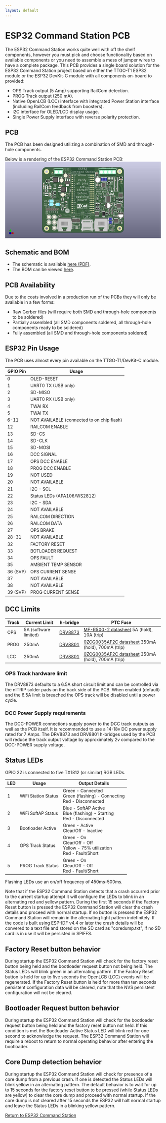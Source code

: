 ```yaml
---
layout: default
---
```


# ESP32 Command Station PCB
The ESP32 Command Station works quite well with off the shelf components, however you must pick and choose functionality based on available components or you need to assemble a mess of jumper wires to have a complete package. This PCB provides a single board solution for the ESP32 Command Station project based on either the TTGO-T1 ESP32 module or the ESP32 DevKit-C module with all components on-board to provided:

* OPS Track output (5 Amp) supporting RailCom detection.
* PROG Track output (250 mA).
* Native OpenLCB (LCC) interface with integrated Power Station interface (including RailCom feedback from boosters).
* I2C interface for OLED/LCD display usage.
* Single Power Supply interface with reverse polarity protection.

## PCB
The PCB has been designed utilizing a combination of SMD and through-hole components.

Below is a rendering of the ESP32 Command Station PCB:
![esp32cspcb.png](esp32cspcb.jpg "Rendered PCB image")

## Schematic and BOM

* The schematic is available [here (PDF)](esp32cspcb.pdf).
* The BOM can be viewed [here](pcb-BOM.html).

## PCB Availability
Due to the costs involved in a production run of the PCBs they will only be available in a few forms:
* Raw Gerber files (will require both SMD and through-hole components to be soldered)
* Partially assembled (all SMD components soldered, all through-hole components ready to be soldered)
* Fully assembled (all SMD and through-hole components soldered)

## ESP32 Pin Usage
The PCB uses almost every pin available on the TTGO-T1/DevKit-C module.

| GPIO Pin | Usage |
| -------- | ----- |
| 0 | OLED-RESET |
| 1 | UART0 TX (USB only) |
| 2 | SD-MISO |
| 3 | UART0 RX (USB only) |
| 4 | TWAI RX |
| 5 | TWAI TX |
| 6-11 | NOT AVAILABLE (connected to on chip flash) |
| 12 | RAILCOM ENABLE |
| 13 | SD-CS |
| 14 | SD-CLK |
| 15 | SD-MOSI |
| 16 | DCC SIGNAL |
| 17 | OPS DCC ENABLE |
| 18 | PROG DCC ENABLE |
| 19 | NOT USED |
| 20 | NOT AVAILABLE |
| 21 | I2C - SCL |
| 22 | Status LEDs (APA106/WS2812) |
| 23 | I2C - SDA |
| 24 | NOT AVAILABLE |
| 25 | RAILCOM DIRECTION |
| 26 | RAILCOM DATA |
| 27 | OPS BRAKE |
| 28-31 | NOT AVAILABLE |
| 32 | FACTORY RESET |
| 33 | BOTLOADER REQUEST |
| 34 | OPS FAULT |
| 35 | AMBIENT TEMP SENSOR |
| 36 (SVP) | OPS CURRENT SENSE |
| 37 | NOT AVAILABLE |
| 38 | NOT AVAILABLE |
| 39 (SVP) | PROG CURRENT SENSE |

## DCC Limits

| Track | Current Limit | h-bridge | PTC Fuse |
| ----- | ------------- | -------- | -------- |
| OPS | 5A (software limited) | [DRV8873](https://www.ti.com/lit/ds/symlink/drv8873.pdf) | [MF-R500-2 datasheet](https://www.mouser.com/datasheet/2/54/mfr-777680.pdf) 5A (hold), 10A (trip) |
| PROG | 250mA | [DRV8801](https://www.ti.com/lit/ds/symlink/drv8801.pdf) | [0ZCG0035AF2C datasheet](https://www.mouser.com/datasheet/2/643/0ZCG_Nov2016-1132141.pdf) 350mA (hold), 700mA (trip)  |
| LCC | 250mA | [DRV8801](https://www.ti.com/lit/ds/symlink/drv8801.pdf) | [0ZCG0035AF2C datasheet](https://www.mouser.com/datasheet/2/643/0ZCG_Nov2016-1132141.pdf) 350mA (hold), 700mA (trip) |

### OPS Track hardware limit
The DRV8873 defaults to a 6.5A short circuit limit and can be controlled via the nITRIP solder pads on the back side of the PCB. When enabled (default) and the 6.5A limit is breached the OPS track will be disabled until a power cycle.

### DCC Power Supply requirements
The DCC-POWER connections supply power to the DCC track outputs as well as the PCB itself. It is recommended to use a 14-18v DC power supply rated for 7 Amps. The DRV8873 and DRV8801 h-bridges used by the PCB will reduce the track output voltage by approximately 2v compared to the DCC-POWER supply voltage.

## Status LEDs
GPIO 22 is connected to five TX1812 (or similar) RGB LEDs.

| LED | Usage | Output Details |
| --- | ----- | -------------- |
| 1 | WiFi Station Status | Green - Connected<br/>Green (flashing) - Connecting<br/>Red - Disconnected |
| 2 | WiFi SoftAP Status | Blue - SoftAP Active<br/>Blue (flashing) - Starting<br/>Red - Disconnected |
| 3 | Bootloader Active | Green - Active<br/> Clear/Off - Inactive |
| 4 | OPS Track Status | Green - On<br/> Clear/Off - Off<br/>Yellow - 75% utilization<br/>Red - Fault/Short |
| 5 | PROG Track Status | Green - On<br/> Clear/Off - Off<br/>Red - Fault/Short |

Flashing LEDs use an on/off frequency of 450ms-500ms.

Note that if the ESP32 Command Station detects that a crash occurred prior to the current startup attempt it will configure the LEDs to blink in an alternating red and yellow pattern. During the first 15 seconds if the Factory Reset button is pressed the ESP32 Command Station will clear the crash details and proceed with normal startup. If no button is pressed the ESP32 Command Station will remain in the alternating light pattern indefinitely. If the code is built using ESP-IDF v4.4 or later the crash details will be convered to a text file and stored on the SD card as "coredump.txt", if no SD card is in use it will be persisted in SPIFFS.

## Factory Reset button behavior
During startup the ESP32 Command Station will check for the factory reset button being held and the bootloader request button not being held. The Status LEDs will blink green in an alternating pattern. If the Factory Reset button is held for up to five seconds the OpenLCB (LCC) events will be regenerated. If the Factory Reset button is held for more than ten seconds persistent configuration data will be cleared, note that the NVS persistent configuration will not be cleared.

## Bootloader Request button behavior
During startup the ESP32 Command Station will check for the bootloader request button being held and the factory reset button not held. If this condition is met the Bootloader Active Status LED will blink red for one second to acknowledge the request. The ESP32 Command Station will require a reboot to return to normal operating behavior after entering the bootloader.

## Core Dump detection behavior
During startup the ESP32 Command Station will check for presence of a core dump from a previous crash. If one is detected the Status LEDs will blink yellow in an alternating pattern. The default behavior is to wait for up to 15 seconds for the factory reset button to be pressed (while Status LEDs are yellow) to clear the core dump and proceed with normal startup. If the core dump is not cleared after 15 seconds the ESP32 will halt normal startup and leave the Status LEDs in a blinking yellow pattern.

[Return to ESP32 Command Station](./index.html)
